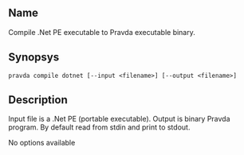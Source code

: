 ## Name
Compile .Net PE executable to Pravda executable binary.

## Synopsys
```
pravda compile dotnet [--input <filename>] [--output <filename>]
```

## Description
Input file is a .Net PE (portable executable). Output is binary Pravda
program. By default read from stdin and print to stdout.

No options available
